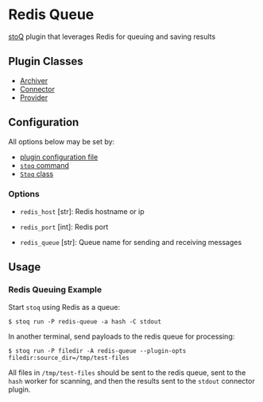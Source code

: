 # Redis Queue

[stoQ](https://stoq-framework.readthedocs.io/en/v2/index.html) plugin that leverages Redis for queuing and saving results

## Plugin Classes

- [Archiver](https://stoq-framework.readthedocs.io/en/v2/dev/archivers.html)
- [Connector](https://stoq-framework.readthedocs.io/en/v2/dev/connectors.html)
- [Provider](https://stoq-framework.readthedocs.io/en/v2/dev/providers.html)

## Configuration

All options below may be set by:

- [plugin configuration file](https://stoq-framework.readthedocs.io/en/v2/dev/plugin_overview.html#configuration)
- [`stoq` command](https://stoq-framework.readthedocs.io/en/v2/gettingstarted.html#plugin-options)
- [`Stoq` class](https://stoq-framework.readthedocs.io/en/v2/dev/core.html?highlight=plugin_opts#using-providers)

### Options

- `redis_host` [str]: Redis hostname or ip

- `redis_port` [int]: Redis port

- `redis_queue` [str]: Queue name for sending and receiving messages

## Usage

### Redis Queuing Example

Start `stoq` using Redis as a queue:

    $ stoq run -P redis-queue -a hash -C stdout

In another terminal, send payloads to the redis queue for processing:

    $ stoq run -P filedir -A redis-queue --plugin-opts filedir:source_dir=/tmp/test-files

All files in `/tmp/test-files` should be sent to the redis queue, sent to the `hash` worker for scanning, and then the results sent to the `stdout` connector plugin.
